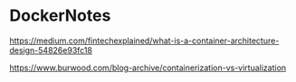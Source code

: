 # DockerNotes

https://medium.com/fintechexplained/what-is-a-container-architecture-design-54826e93fc18

https://www.burwood.com/blog-archive/containerization-vs-virtualization
